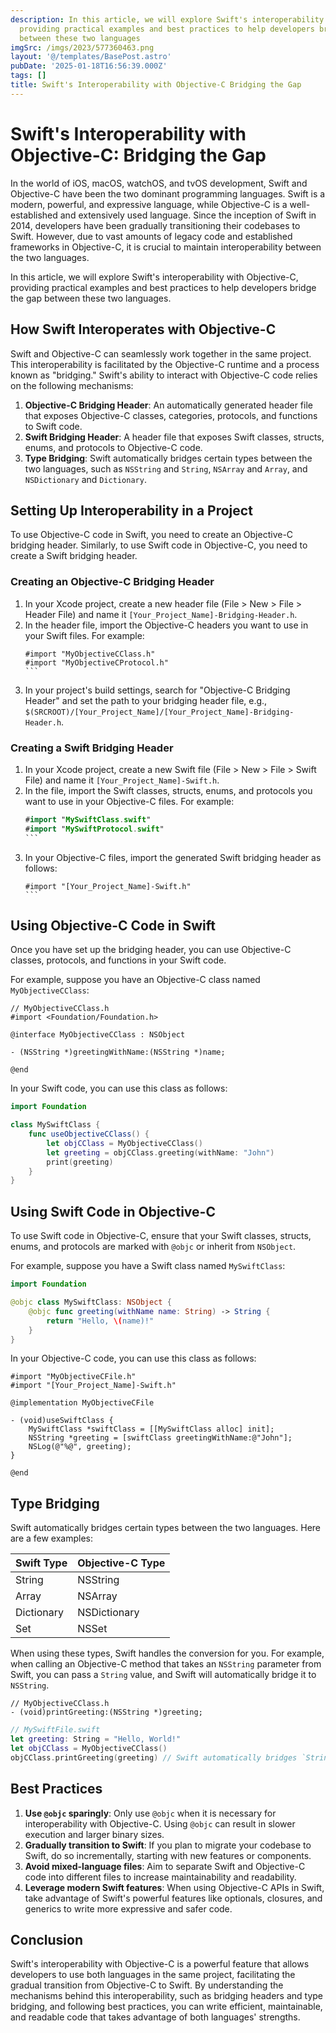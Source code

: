 ```yaml
---
description: In this article, we will explore Swift's interoperability with Objective-C,
  providing practical examples and best practices to help developers bridge the gap
  between these two languages
imgSrc: /imgs/2023/577360463.png
layout: '@/templates/BasePost.astro'
pubDate: '2025-01-18T16:56:39.000Z'
tags: []
title: Swift's Interoperability with Objective-C Bridging the Gap
---
```


# Swift's Interoperability with Objective-C: Bridging the Gap

In the world of iOS, macOS, watchOS, and tvOS development, Swift and Objective-C have been the two dominant programming languages. Swift is a modern, powerful, and expressive language, while Objective-C is a well-established and extensively used language. Since the inception of Swift in 2014, developers have been gradually transitioning their codebases to Swift. However, due to vast amounts of legacy code and established frameworks in Objective-C, it is crucial to maintain interoperability between the two languages.

In this article, we will explore Swift's interoperability with Objective-C, providing practical examples and best practices to help developers bridge the gap between these two languages.

## How Swift Interoperates with Objective-C

Swift and Objective-C can seamlessly work together in the same project. This interoperability is facilitated by the Objective-C runtime and a process known as "bridging." Swift's ability to interact with Objective-C code relies on the following mechanisms:

1. **Objective-C Bridging Header**: An automatically generated header file that exposes Objective-C classes, categories, protocols, and functions to Swift code.
2. **Swift Bridging Header**: A header file that exposes Swift classes, structs, enums, and protocols to Objective-C code.
3. **Type Bridging**: Swift automatically bridges certain types between the two languages, such as `NSString` and `String`, `NSArray` and `Array`, and `NSDictionary` and `Dictionary`.

## Setting Up Interoperability in a Project

To use Objective-C code in Swift, you need to create an Objective-C bridging header. Similarly, to use Swift code in Objective-C, you need to create a Swift bridging header.

### Creating an Objective-C Bridging Header

1. In your Xcode project, create a new header file (File > New > File > Header File) and name it `[Your_Project_Name]-Bridging-Header.h`.
2. In the header file, import the Objective-C headers you want to use in your Swift files. For example:
   ````objc
   #import "MyObjectiveCClass.h"
   #import "MyObjectiveCProtocol.h"
   ```
3. In your project's build settings, search for "Objective-C Bridging Header" and set the path to your bridging header file, e.g., `$(SRCROOT)/[Your_Project_Name]/[Your_Project_Name]-Bridging-Header.h`.

### Creating a Swift Bridging Header

1. In your Xcode project, create a new Swift file (File > New > File > Swift File) and name it `[Your_Project_Name]-Swift.h`.
2. In the file, import the Swift classes, structs, enums, and protocols you want to use in your Objective-C files. For example:
   ````swift
   #import "MySwiftClass.swift"
   #import "MySwiftProtocol.swift"
   ```
3. In your Objective-C files, import the generated Swift bridging header as follows:
   ````objc
   #import "[Your_Project_Name]-Swift.h"
   ``` 

## Using Objective-C Code in Swift

Once you have set up the bridging header, you can use Objective-C classes, protocols, and functions in your Swift code.

For example, suppose you have an Objective-C class named `MyObjectiveCClass`:

```objc
// MyObjectiveCClass.h
#import <Foundation/Foundation.h>

@interface MyObjectiveCClass : NSObject

- (NSString *)greetingWithName:(NSString *)name;

@end
```

In your Swift code, you can use this class as follows:

```swift
import Foundation

class MySwiftClass {
    func useObjectiveCClass() {
        let objCClass = MyObjectiveCClass()
        let greeting = objCClass.greeting(withName: "John")
        print(greeting)
    }
}
```

## Using Swift Code in Objective-C

To use Swift code in Objective-C, ensure that your Swift classes, structs, enums, and protocols are marked with `@objc` or inherit from `NSObject`.

For example, suppose you have a Swift class named `MySwiftClass`:

```swift
import Foundation

@objc class MySwiftClass: NSObject {
    @objc func greeting(withName name: String) -> String {
        return "Hello, \(name)!"
    }
}
```

In your Objective-C code, you can use this class as follows:

```objc
#import "MyObjectiveCFile.h"
#import "[Your_Project_Name]-Swift.h"

@implementation MyObjectiveCFile

- (void)useSwiftClass {
    MySwiftClass *swiftClass = [[MySwiftClass alloc] init];
    NSString *greeting = [swiftClass greetingWithName:@"John"];
    NSLog(@"%@", greeting);
}

@end
```

## Type Bridging

Swift automatically bridges certain types between the two languages. Here are a few examples:

| Swift Type | Objective-C Type |
|------------|------------------|
| String     | NSString         |
| Array      | NSArray          |
| Dictionary | NSDictionary     |
| Set        | NSSet            |

When using these types, Swift handles the conversion for you. For example, when calling an Objective-C method that takes an `NSString` parameter from Swift, you can pass a `String` value, and Swift will automatically bridge it to `NSString`.

```objc
// MyObjectiveCClass.h
- (void)printGreeting:(NSString *)greeting;
```

```swift
// MySwiftFile.swift
let greeting: String = "Hello, World!"
let objCClass = MyObjectiveCClass()
objCClass.printGreeting(greeting) // Swift automatically bridges `String` to `NSString`
```

## Best Practices

1. **Use `@objc` sparingly**: Only use `@objc` when it is necessary for interoperability with Objective-C. Using `@objc` can result in slower execution and larger binary sizes.
2. **Gradually transition to Swift**: If you plan to migrate your codebase to Swift, do so incrementally, starting with new features or components.
3. **Avoid mixed-language files**: Aim to separate Swift and Objective-C code into different files to increase maintainability and readability.
4. **Leverage modern Swift features**: When using Objective-C APIs in Swift, take advantage of Swift's powerful features like optionals, closures, and generics to write more expressive and safer code.

## Conclusion

Swift's interoperability with Objective-C is a powerful feature that allows developers to use both languages in the same project, facilitating the gradual transition from Objective-C to Swift. By understanding the mechanisms behind this interoperability, such as bridging headers and type bridging, and following best practices, you can write efficient, maintainable, and readable code that takes advantage of both languages' strengths.